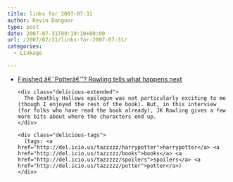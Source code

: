 ```yaml
---
title: links for 2007-07-31
author: Kevin Dangoor
type: post
date: 2007-07-31T09:19:10+00:00
url: /2007/07/31/links-for-2007-07-31/
categories:
  - Linkage

---
```

<ul class="delicious">
  <li>
    <div class="delicious-link">
      <a href="http://www.msnbc.msn.com/id/19959323/">Finished â€˜Potterâ€™? Rowling tells what happens next</a>
    </div>
    
    <div class="delicious-extended">
      The Deathly Hallows epilogue was not particularly exciting to me (though I enjoyed the rest of the book). But, in this interview (for folks who have read the book already), JK Rowling gives a few more bits about where the characters end up.
    </div>
    
    <div class="delicious-tags">
      (tags: <a href="http://del.icio.us/tazzzzz/harrypotter">harrypotter</a> <a href="http://del.icio.us/tazzzzz/books">books</a> <a href="http://del.icio.us/tazzzzz/spoilers">spoilers</a> <a href="http://del.icio.us/tazzzzz/potter">potter</a>)
    </div>
  </li>
</ul>